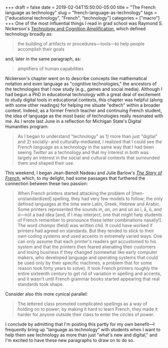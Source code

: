 +++ 
draft = false
date = 2019-02-04T15:50:00-05:00
title = "The French language as technology"
slug = "french-language-as-technology" 
tags = ["educational technology", "French", "technology"]
categories = ["macro"]
+++
One of the most influential things I read in grad school was Raymond S. Nickerson's [Technology and Cognition Amplification](https://books.google.com/books?hl=en&lr=&id=NzoaEVBuipwC&oi=fnd&pg=PA3&dq=technology+and+cognition+amplification&ots=NodhtDWYZ8&sig=OK2yfTk9EV8V-9KlWZcqxnaC9bc#v=onepage&q=technology%20and%20cognition%20amplification&f=false), which defined technology broadly as:
	
> the building of artifacts or procedures—tools—to help people accomplish their goals
	
and, later in the same paragraph, as:
	
> amplifiers of human capabilities
	
Nickerson's chapter went on to describe concepts like mathematical notation and even language as "cognitive technologies," the ancestors of the technologies that I now study (e.g., games and social media). Although I had begun a PhD in educational technology with a great deal of excitement to study digital tools in educational contexts, this chapter was helpful (along with some other readings) for helping me situate "edtech" within a broader context. Indeed, as a former French teacher and continuing French student, the idea of language as the most basic of technologies really resonated with me. As I wrote last June in a reflection for Michigan State's Digital Humanities program:
	
> As I began to understand "technology" as 1) more than just "digital" and 2) socially- and culturally-mediated, I realized that I could see *the French language* as a technology in the same way that I had been seeing *Twitter* as a technology and that my interest in both was largely an interest in the social and cultural contexts that surrounded them and shaped their use. 
	
This weekend, I began Jean-Benoît Nadeau and Julie Barlow's *[The Story of French](https://nadeaubarlow.com/the-story-of-french/)*, which, to my delight, had some passages that furthered the connection between these two passion: 

> When French printers started attacking the problem of [then-unstandardized] spelling, they had very few models to follow; the only defined languages at the time were Latin, Greek, Hebrew and Arabic. Some printers represented the sounds *in*, *an*, *on* and *un* as ī, ā, ō, and ū—not a bad idea [and, if I may interject, one that might help students of French remember to pronounce these letter combinations nasally!]. The word *champs* (field) was written *chā*. It could have worked if printers had agreed on standards. But they tended to stick to their own coding systems and used accents in extremely varied ways. One can only assume that each printer's readers got accustomed to his system and that the printers then feared alienating their customers and losing business if they changed (somewhat like early computer makers, who developed language and operating systems that could be used only by their specific machines, a problem that for some reason took forty years to solve). It took French printers roughly the entire sixteenth century to get rid of variation in spelling and accents, and it wasn't until French grammar books started appearing that real standards took shape. 

Consider also this more cynical parallel:
	
> The lettered class promoted complicated spellings as a way of holding on to power; by making it hard to learn French, they made it harder for anyone outside their class to enter the circles of power. 
	
I conclude by admitting that I'm posting this partly for my own benefit—I frequently bring up "language as technology" with students when I want to help them see technology as more than just "what's new and digital," and I'm excited to have these new paragraphs to draw on to do so.